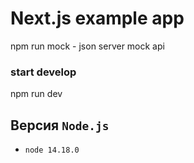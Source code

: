 # Next.js example app

npm run mock - json server mock api

### start develop

npm run dev

## Версия `Node.js`

- `node 14.18.0`
